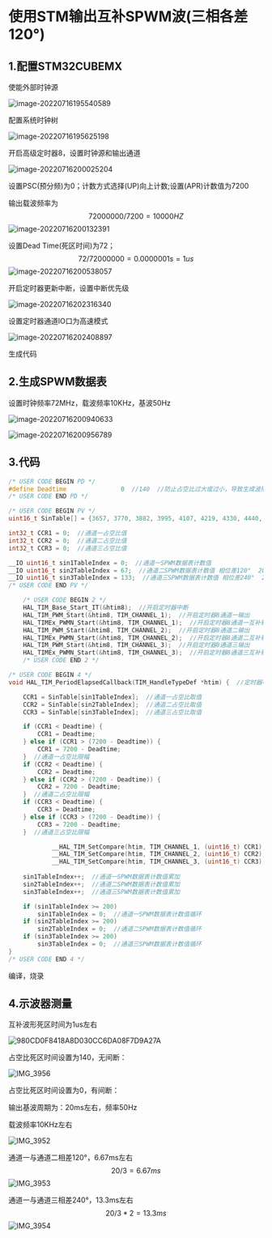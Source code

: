 # 使用STM输出互补SPWM波(三相各差120°)

## 1.配置STM32CUBEMX

使能外部时钟源

![image-20220716195540589](README.assets/image-20220716195540589.png)

配置系统时钟树

![image-20220716195625198](README.assets/image-20220716195625198.png)

开启高级定时器8，设置时钟源和输出通道

![image-20220716200025204](README.assets/image-20220716200025204.png)

设置PSC(预分频)为0；计数方式选择(UP)向上计数;设置(APR)计数值为7200

输出载波频率为
$$
72000000/7200=10000HZ
$$
![image-20220716200132391](README.assets/image-20220716200132391.png)

设置Dead Time(死区时间)为72；
$$
72/72000000=0.0000001s=1us
$$
![image-20220716200538057](README.assets/image-20220716200538057.png)

开启定时器更新中断，设置中断优先级

![image-20220716202316340](README.assets/image-20220716202316340.png)

设置定时器通道IO口为高速模式

![image-20220716202408897](README.assets/image-20220716202408897.png)

生成代码

## 2.生成SPWM数据表

设置时钟频率72MHz，载波频率10KHz，基波50Hz

![image-20220716200940633](README.assets/image-20220716200940633.png)

![image-20220716200956789](README.assets/image-20220716200956789.png)

## 3.代码

```c
/* USER CODE BEGIN PD */
#define Deadtime               0  //140  //防止占空比过大或过小，导致生成波形不连续，设置占空比死区时间
/* USER CODE END PD */
```



```c
/* USER CODE BEGIN PV */
uint16_t SinTable[] = {3657, 3770, 3882, 3995, 4107, 4219, 4330, 4440, 4550, 4659, 4766, 4873, 4978, 5081, 5184, 5285, 5384, 5481, 5576, 5670, 5762, 5851, 5938, 6023, 6105, 6185, 6263, 6337, 6410, 6479, 6545, 6609, 6670, 6727, 6782, 6833, 6881, 6926, 6968, 7006, 7041, 7072, 7101, 7125, 7146, 7164, 7178, 7189,7196, 7200, 7200, 7196, 7189, 7178, 7164, 7146, 7125, 7101, 7072, 7041, 7006, 6968, 6926, 6881,6833, 6782, 6727, 6670, 6609, 6545, 6479, 6410, 6337, 6263, 6185, 6105, 6023, 5938, 5851, 5762, 5670, 5576, 5481, 5384, 5285, 5184, 5081, 4978, 4873, 4766, 4659, 4550, 4440, 4330, 4219, 4107, 3995, 3882, 3770, 3657, 3543, 3430, 3318, 3205, 3093, 2981, 2870, 2760, 2650, 2541, 2434, 2327,2222, 2119, 2016, 1915, 1816, 1719, 1624, 1530, 1438, 1349, 1262, 1177, 1095, 1015, 937, 863, 790, 721, 655, 591, 530, 473, 418, 367, 319, 274, 232, 194, 159, 128, 99, 75, 54, 36, 22, 11, 4, 0, 0, 4, 11, 22, 36, 54, 75, 99, 128, 159, 194, 232, 274, 319, 367, 418, 473, 530, 591, 655, 721,790, 863, 937, 1015, 1095, 1177, 1262, 1349, 1438, 1530, 1624, 1719, 1816, 1915, 2016, 2119, 2222, 2327, 2434, 2541, 2650, 2760, 2870, 2981, 3093, 3205, 3318, 3430, 3543};  //SPWM数据表

int32_t CCR1 = 0;  //通道一占空比值
int32_t CCR2 = 0;  //通道二占空比值
int32_t CCR3 = 0;  //通道三占空比值

__IO uint16_t sin1TableIndex = 0;  //通道一SPWM数据表计数值
__IO uint16_t sin2TableIndex = 67;  //通道二SPWM数据表计数值 相位差120°  200 / 3 = 67
__IO uint16_t sin3TableIndex = 133;  //通道三SPWM数据表计数值 相位差240°  200 / 3 * 2 = 133
/* USER CODE END PV */

```

```c
    /* USER CODE BEGIN 2 */
    HAL_TIM_Base_Start_IT(&htim8);  //开启定时器中断
    HAL_TIM_PWM_Start(&htim8, TIM_CHANNEL_1);  //开启定时器8通道一输出
    HAL_TIMEx_PWMN_Start(&htim8, TIM_CHANNEL_1);  //开启定时器8通道一互补输出
    HAL_TIM_PWM_Start(&htim8, TIM_CHANNEL_2);  //开启定时器8通道二输出
    HAL_TIMEx_PWMN_Start(&htim8, TIM_CHANNEL_2);  //开启定时器8通道二互补输出
    HAL_TIM_PWM_Start(&htim8, TIM_CHANNEL_3);  //开启定时器8通道三输出
    HAL_TIMEx_PWMN_Start(&htim8, TIM_CHANNEL_3);  //开启定时器8通道三互补输出
    /* USER CODE END 2 */
```

```c
/* USER CODE BEGIN 4 */
void HAL_TIM_PeriodElapsedCallback(TIM_HandleTypeDef *htim) {  //定时器中断回调函数

    CCR1 = SinTable[sin1TableIndex];  //通道一占空比取值
    CCR2 = SinTable[sin2TableIndex];  //通道二占空比取值
    CCR3 = SinTable[sin3TableIndex];  //通道三占空比取值

    if (CCR1 < Deadtime) {
        CCR1 = Deadtime;
    } else if (CCR1 > (7200 - Deadtime)) {
        CCR1 = 7200 - Deadtime;
    }  //通道一占空比限幅
    if (CCR2 < Deadtime) {
        CCR2 = Deadtime;
    } else if (CCR2 > (7200 - Deadtime)) {
        CCR2 = 7200 - Deadtime;
    }  //通道二占空比限幅
    if (CCR3 < Deadtime) {
        CCR3 = Deadtime;
    } else if (CCR3 > (7200 - Deadtime)) {
        CCR3 = 7200 - Deadtime;
    }  //通道三占空比限幅

            __HAL_TIM_SetCompare(htim, TIM_CHANNEL_1, (uint16_t) CCR1);  //定时器8通道一修改计数值
            __HAL_TIM_SetCompare(htim, TIM_CHANNEL_2, (uint16_t) CCR2);  //定时器8通道二修改计数值
            __HAL_TIM_SetCompare(htim, TIM_CHANNEL_3, (uint16_t) CCR3);  //定时器8通道三修改计数值
    
    sin1TableIndex++;  //通道一SPWM数据表计数值累加
    sin2TableIndex++;  //通道二SPWM数据表计数值累加
    sin3TableIndex++;  //通道三SPWM数据表计数值累加

    if (sin1TableIndex >= 200)
        sin1TableIndex = 0;  //通道一SPWM数据表计数值循环
    if (sin2TableIndex >= 200)
        sin2TableIndex = 0;  //通道二SPWM数据表计数值循环
    if (sin3TableIndex >= 200)
        sin3TableIndex = 0;  //通道三SPWM数据表计数值循环
}
/* USER CODE END 4 */
```

编译，烧录

## 4.示波器测量

互补波形死区时间为1us左右

![980CD0F8418A8D030CC6DA08F7D9A27A](README.assets/980CD0F8418A8D030CC6DA08F7D9A27A.png)

占空比死区时间设置为140，无间断：

![IMG_3956](README.assets/IMG_3956.JPG)

占空比死区时间设置为0，有间断：

输出基波周期为：20ms左右，频率50Hz

载波频率10KHz左右

![IMG_3952](README.assets/IMG_3952.JPG)

通道一与通道二相差120°，6.67ms左右
$$
20/3=6.67ms
$$
![IMG_3953](README.assets/IMG_3953.JPG)

通道一与通道三相差240°，13.3ms左右
$$
20/3*2=13.3ms
$$
![IMG_3954](README.assets/IMG_3954.JPG)

